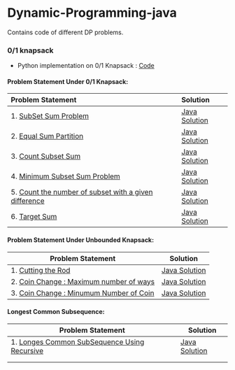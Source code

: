 # Dynamic-Programming-java
Contains code of different DP problems.


### 0/1 knapsack 

* Python implementation on 0/1 Knapsack : [Code](https://github.com/mohitsingla123/Dynamic-Programming-java/blob/master/0-1%20knapsack/pysolution.py)

#### Problem Statement Under 0/1 Knapsack:

| Problem Statement                                            | Solution                                                     |
| :----------------------------------------------------------- | :----------------------------------------------------------- |
| 1. [SubSet Sum Problem](https://github.com/mohitsingla123/Dynamic-Programming-java/blob/master/Problem%20Statement/SubSetSum.txt) | [Java Solution](https://github.com/mohitsingla123/Dynamic-Programming-java/blob/master/0-1%20knapsack/SubSet_Sum.java) |
| 2.  [Equal Sum Partition](https://github.com/mohitsingla123/Dynamic-Programming-java/blob/master/Problem%20Statement/Equal%20Sum%20Partition.txt) | [Java Solution](https://github.com/mohitsingla123/Dynamic-Programming-java/blob/master/0-1%20knapsack/Equal_sun_Partition.java) |
| 3.  [Count Subset Sum](https://github.com/mohitsingla123/Dynamic-Programming-java/blob/master/Problem%20Statement/countsubset.txt) | [Java Solution](https://github.com/mohitsingla123/Dynamic-Programming-java/blob/master/0-1%20knapsack/Count_Subset_sum.java) |
| 4.  [Minimum Subset Sum Problem](https://github.com/mohitsingla123/Dynamic-Programming-java/blob/master/Problem%20Statement/Mini_Subset_Sum_Difference.txt) | [Java Solution](https://github.com/mohitsingla123/Dynamic-Programming-java/blob/master/0-1%20knapsack/Minimum_Subset_Sum_Difference.java) |
| 5. [Count the number of subset with a given difference](https://github.com/mohitsingla123/Dynamic-Programming-java/blob/master/Problem%20Statement/Count%20the%20number%20of%20subset%20with%20a%20given%20difference.txt) | [Java Solution](https://github.com/mohitsingla123/Dynamic-Programming-java/blob/master/0-1%20knapsack/TotalSubsetDifference.java) |
| 6.  [Target Sum](https://github.com/mohitsingla123/Dynamic-Programming-java/blob/master/Problem%20Statement/TargetSum.txt) | [Java Solution](https://github.com/mohitsingla123/Dynamic-Programming-java/blob/master/0-1%20knapsack/TotalSubsetDifference.java) |



#### Problem Statement Under Unbounded Knapsack:

| Problem Statement                                            | Solution                                                     |
| ------------------------------------------------------------ | ------------------------------------------------------------ |
| 1. [Cutting the Rod](https://github.com/mohitsingla123/Dynamic-Programming-java/blob/master/Problem%20Statement/CuttingArod.txt) | [Java Solution](https://github.com/mohitsingla123/Dynamic-Programming-java/blob/master/Unbounded%20Knapsack/Cutting_A_Rod.java) |
| 2. [Coin Change : Maximum number of ways](https://github.com/mohitsingla123/Dynamic-Programming-java/blob/master/Problem%20Statement/CoinChangeMaxNumber.txt) | [Java Solution](https://github.com/mohitsingla123/Dynamic-Programming-java/blob/master/Unbounded%20Knapsack/CoinChangeMaxNumber.java) |
| 3. [Coin Change : Minumum Number of Coin](https://github.com/mohitsingla123/Dynamic-Programming-java/blob/master/Problem%20Statement/coinChangeMinCoin.txt) | [Java Solution](https://github.com/mohitsingla123/Dynamic-Programming-java/blob/master/Unbounded%20Knapsack/CoinChangeMinNumber.java) |



#### Longest Common Subsequence:

| Problem Statement                                            | Solution                                                     |
| ------------------------------------------------------------ | ------------------------------------------------------------ |
| 1. [Longes Common SubSequence Using Recursive](https://github.com/mohitsingla123/Dynamic-Programming-java/blob/master/Problem%20Statement/LongestCommonSubsequence.txt) | [Java Solution](https://github.com/mohitsingla123/Dynamic-Programming-java/tree/master/Longest%20Common%20Subsequence) |
|                                                              |                                                              |
|                                                              |                                                              |
